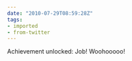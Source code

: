 ```yaml
---
date: "2010-07-29T08:59:28Z"
tags:
- imported
- from-twitter
---
```

Achievement unlocked: Job\! Woohooooo\!

